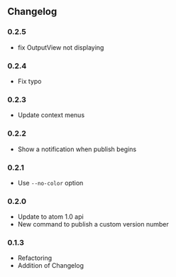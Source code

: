 ## Changelog

### 0.2.5

- fix OutputView not displaying

### 0.2.4

- Fix typo

### 0.2.3

- Update context menus

### 0.2.2

- Show a notification when publish begins

### 0.2.1

- Use `--no-color` option

### 0.2.0

- Update to atom 1.0 api
- New command to publish a custom version number

### 0.1.3

- Refactoring
- Addition of Changelog
